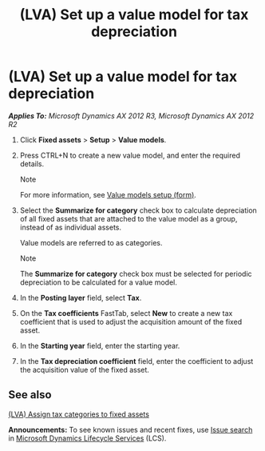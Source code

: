 ﻿---
title: (LVA) Set up a value model for tax depreciation
TOCTitle: (LVA) Set up a value model for tax depreciation
ms:assetid: 2b8694d9-403f-42f2-8910-72a0e453b780
ms:mtpsurl: https://technet.microsoft.com/en-us/library/JJ910992(v=AX.60)
ms:contentKeyID: 52075316
ms.date: 04/18/2014
mtps_version: v=AX.60
f1_keywords:
- value model
- tax depreciation for Latvia
---

# (LVA) Set up a value model for tax depreciation 


_**Applies To:** Microsoft Dynamics AX 2012 R3, Microsoft Dynamics AX 2012 R2_

1.  Click **Fixed assets** \> **Setup** \> **Value models**.

2.  Press CTRL+N to create a new value model, and enter the required details.
    

    > [!NOTE]
    > <P>For more information, see <A href="https://technet.microsoft.com/en-us/library/aa582567(v=ax.60)">Value models setup (form)</A>.</P>



3.  Select the **Summarize for category** check box to calculate depreciation of all fixed assets that are attached to the value model as a group, instead of as individual assets.
    
    Value models are referred to as categories.
    

    > [!NOTE]
    > <P>The <STRONG>Summarize for category</STRONG> check box must be selected for periodic depreciation to be calculated for a value model.</P>



4.  In the **Posting layer** field, select **Tax**.

5.  On the **Tax coefficients** FastTab, select **New** to create a new tax coefficient that is used to adjust the acquisition amount of the fixed asset.

6.  In the **Starting year** field, enter the starting year.

7.  In the **Tax depreciation coefficient** field, enter the coefficient to adjust the acquisition value of the fixed asset.

## See also

[(LVA) Assign tax categories to fixed assets](lva-assign-tax-categories-to-fixed-assets.md)

  
**Announcements:** To see known issues and recent fixes, use [Issue search](http://go.microsoft.com/fwlink/?linkid=389258) in [Microsoft Dynamics Lifecycle Services](http://go.microsoft.com/fwlink/?linkid=306505) (LCS).

